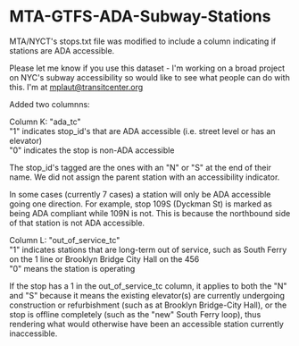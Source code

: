 # MTA-GTFS-ADA-Subway-Stations
MTA/NYCT's stops.txt file was modified to include a column indicating if stations are ADA accessible.

Please let me know if you use this dataset - I'm working on a broad project on NYC's subway accessibility so would like to see what people can do with this. I'm at mplaut@transitcenter.org

Added two columnns:

Column K: "ada_tc"
 <br>"1" indicates stop_id's that are ADA accessible (i.e. street level or has an elevator)
 <br>"0" indicates the stop is non-ADA accessible 
 
  The stop_id's tagged are the ones with an "N" or "S" at the end of their name. We did not assign the parent station with an accessibility indicator.

  In some cases (currently 7 cases) a station will only be ADA accessible going one direction. For example, stop 109S (Dyckman St) is marked as being ADA compliant while 109N is not. This is because the northbound side of that station is not ADA accessible.
 
Column L: "out_of_service_tc"
 <br>"1" indicates stations that are long-term out of service, such as South Ferry on the 1 line or Brooklyn Bridge City Hall on the 456
 <br>"0" means the station is operating

If the stop has a 1 in the out_of_service_tc column, it applies to both the "N" and "S" because it means the existing elevator(s) are currently undergoing construction or refurbishment (such as at Brooklyn Bridge-City Hall), or the stop is offline completely (such as the "new" South Ferry loop), thus rendering what would otherwise have been an accessible station currently inaccessible. 
